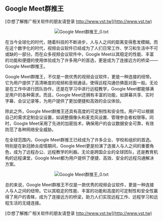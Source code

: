 ## **Google Meet群推王**

[😍想了解推广相关软件的朋友请登录 http://www.vst.tw](http://www.vst.tw)

 <center><img src="https://vst.tw/MP4/tuiguang/png/2.png" alt="Google Meet群推王_0.txt"></center>

在当今全球化的时代，随着科技的不断进步，人与人之间的距离变得愈发模糊。而在这个数字化的时代，视频会议软件已经成为了人们日常工作、学习和生活中不可或缺的一部分。而在众多视频会议软件中，Google Meet以其稳定的性能、丰富的功能和便捷的使用体验成为了许多用户的首选，更是成为了连接远方的桥梁——Google Meet群推王。

Google Meet群推王，不仅是一款优秀的视频会议软件，更是一种连接的纽带。它为用户提供了高清晰度的视频和音频通话，使得远程沟通仿佛面对面一般。无论是在工作中进行团队协作，还是在学习中进行远程教学，Google Meet都能够满足用户的各种需求。而且，Google Meet还拥有丰富的功能，如屏幕共享、实时字幕、会议记录等，为用户提供了更加便捷和高效的会议体验。

除此之外，Google Meet群推王还具有高度的可定制性和安全性。用户可以根据自己的需求定制会议设置，如调整摄像头和麦克风设置、管理参会者权限等。同时，Google Meet采用了先进的加密技术，确保用户的会议数据安全可靠，有效防范了各种网络安全威胁。

在全球范围内，Google Meet群推王已经成为了许多企业、学校和组织的首选。特别是在新冠肺炎疫情期间，Google Meet更是扮演了连接人与人之间的重要角色，成为了远程办公、远程教学的利器。无论是跨国企业的全球团队，还是教育机构的远程课堂，Google Meet都为用户提供了便捷、高效、安全的远程沟通解决方案。

 <center><img src="https://vst.tw/MP4/tuiguang/png/8.png" alt="Google Meet群推王_0.txt"></center>

总的来说，Google Meet群推王不仅是一款优秀的视频会议软件，更是一种连接人与人之间的纽带。它以其稳定的性能、丰富的功能和高度的可定制性和安全性赢得了用户的青睐，成为了连接远方的桥梁，助力人们实现远程工作、远程学习和远程生活的无缝连接。

[😍想了解推广相关软件的朋友请登录 http://www.vst.tw](http://www.vst.tw)



